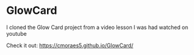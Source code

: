 # GlowCard
I cloned the Glow Card project from a video lesson I was had watched on youtube

Check it out: https://cmoraes5.github.io/GlowCard/
